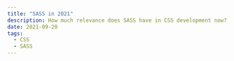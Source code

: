```yaml
---
title: "SASS in 2021"
description: How much relevance does SASS have in CSS development now?
date: 2021-09-20
tags:
  - CSS
  - SASS
---
```

